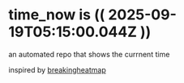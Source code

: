 # time_now is (( 2025-09-19T05:15:00.044Z ))

an automated repo that shows the currnent time

inspired by [breakingheatmap](https://github.com/breakingheatmap/breakingheatmap)